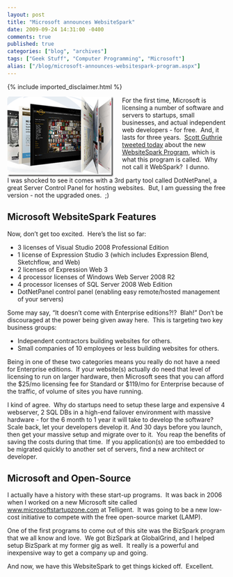 ```yaml
---
layout: post
title: "Microsoft announces WebsiteSpark"
date: 2009-09-24 14:31:00 -0400
comments: true
published: true
categories: ["blog", "archives"]
tags: ["Geek Stuff", "Computer Programming", "Microsoft"]
alias: ["/blog/microsoft-announces-websitespark-program.aspx"]
---
```

<!-- more -->

{% include imported_disclaimer.html %}

<p><img style="border-bottom: 0px; border-left: 0px; margin: 0px 20px 0px 0px; display: inline; border-top: 0px; border-right: 0px" title="g_home" border="0" alt="g_home" align="left" src="/blog/archives/images/MicrosoftannouncestheWebsiteSparkProgram_8A1B/g_home.png" width="244" height="184" /> For the first time, Microsoft is licensing a number of software and servers to startups, small businesses, and actual independent web developers - for free.&#160; And, it lasts for three years.&#160; <a href="http://weblogs.asp.net/scottgu/archive/2009/09/24/announcing-the-websitespark-program.aspx" target="_blank">Scott Guthrie tweeted today</a> about the new <a href="http://www.microsoft.com/web/websitespark/" target="_blank">WebsiteSpark Program</a>, which is what this program is called.&#160; Why not call it WebSpark?&#160; I dunno.</p>  <p>I was shocked to see it comes with a 3rd party tool called DotNetPanel, a great Server Control Panel for hosting websites.&#160; But, I am guessing the free version - not the upgraded ones.&#160; ;)</p>  <h2>Microsoft WebsiteSpark Features</h2>  <p>Now, don’t get too excited.&#160; Here’s the list so far:</p>  <ul>   <li>3 licenses of Visual Studio 2008 Professional Edition </li>    <li>1 license of Expression Studio 3 (which includes Expression Blend, Sketchflow, and Web) </li>    <li>2 licenses of Expression Web 3 </li>    <li>4 processor licenses of Windows Web Server 2008 R2 </li>    <li>4 processor licenses of SQL Server 2008 Web Edition </li>    <li>DotNetPanel control panel (enabling easy remote/hosted management of your servers)</li> </ul>  <p>Some may say, “It doesn’t come with Enterprise editions?!?&#160; Blah!” Don’t be discouraged at the power being given away here.&#160; This is targeting two key business groups:</p>  <ul>   <li>Independent contractors building websites for others.</li>    <li>Small companies of 10 employees or less building websites for others.</li> </ul>  <p>Being in one of these two categories means you really do not have a need for Enterprise editions.&#160; If your website(s) actually do need that level of licensing to run on larger hardware, then Microsoft sees that you can afford the $25/mo licensing fee for Standard or $119/mo for Enterprise because of the traffic, of volume of sites you have running.&#160; </p>  <p>I kind of agree.&#160; Why do startups need to setup these large and expensive 4 webserver, 2 SQL DBs in a high-end failover environment with massive hardware - for the 6 month to 1 year it will take to develop the software?&#160; Scale back, let your developers develop it. And 30 days before you launch, then get your massive setup and migrate over to it.&#160; You reap the benefits of saving the costs during that time.&#160; If you application(s) are too embedded to be migrated quickly to another set of servers, find a new architect or developer.&#160; </p>  <h2>Microsoft and Open-Source</h2>  <p>I actually have a history with these start-up programs.&#160; It was back in 2006 when I worked on a new Microsoft site called <a href="http://www.microsoftstartupzone.com">www.microsoftstartupzone.com</a> at Telligent.&#160; It was going to be a new low-cost initiative to compete with the free open-source market (LAMP).</p>  <p>One of the first programs to come out of this site was the BizSpark program that we all know and love.&#160; We got BizSpark at GlobalGrind, and I helped setup BizSpark at my former gig as well.&#160; It really is a powerful and inexpensive way to get a company up and going.</p>  <p>And now, we have this WebsiteSpark to get things kicked off.&#160; Excellent.</p>
